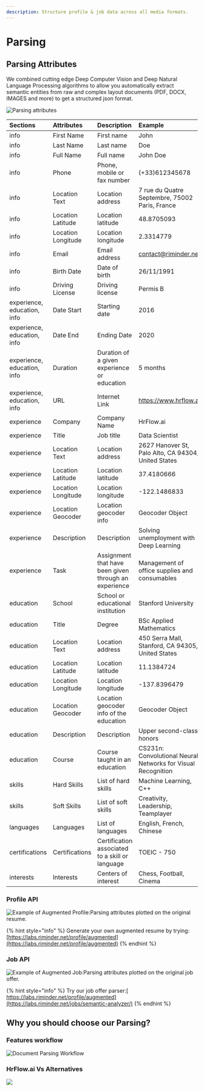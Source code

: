 ```yaml
---
description: Structure profile & job data across all media formats.
---
```


# Parsing

## Parsing Attributes

We combined cutting edge Deep Computer Vision and Deep Natural Language Processing algorithms to allow you automatically extract semantic entities from raw and complex layout documents \(PDF, DOCX, IMAGES and more\) to get a structured json format.

![Parsing attributes](../.gitbook/assets/screenshot-from-2020-03-01-19-32-31.png)

| **Sections** | Attributes | Description | Example |
| :--- | :--- | :--- | :--- |
| info | First Name | First name | John |
| info | Last Name | Last name | Doe |
| info | Full Name | Full name | John Doe |
| info | Phone | Phone, mobile or fax number | \(+33\)612345678 |
| info | Location Text | Location address | 7 rue du Quatre Septembre, 75002 Paris, France |
| info | Location Latitude | Location latitude | 48.8705093 |
| info | Location Longitude | Location longitude | 2.3314779 |
| info | Email | Email address | contact@riminder.net |
| info | Birth Date | Date of birth | 26/11/1991 |
| info | Driving License | Driving license | Permis B |
| experience, education, info | Date Start | Starting date | 2016 |
| experience, education, info | Date End | Ending Date | 2020 |
| experience, education, info | Duration | Duration of a given experience or education | 5 months |
| experience, education, info | URL | Internet Link | https://www.hrflow.ai |
| experience | Company | Company Name | HrFlow.ai |
| experience | Title | Job title | Data Scientist |
| experience | Location Text | Location address | 2627 Hanover St, Palo Alto, CA 94304, United States |
| experience | Location Latitude | Location latitude | 37.4180666 |
| experience | Location Longitude | Location longitude | -122.1486833 |
| experience | Location Geocoder | Location geocoder info  | Geocoder Object |
| experience | Description | Description  | Solving unemployment with Deep Learning |
| experience | Task | Assignment that have been given through an experience | Management of office supplies and consumables |
| education | School | School or educational institution | Stanford University |
| education | Title | Degree | BSc Applied Mathematics |
| education | Location Text | Location address | 450 Serra Mall, Stanford, CA 94305, United States |
| education | Location Latitude | Location latitude | 11.1384724 |
| education | Location Longitude | Location longitude | -137.8396479 |
| education | Location Geocoder | Location geocoder info of the education | Geocoder Object |
| education | Description | Description | Upper second-class honors |
| education | Course | Course taught in an education | CS231n: Convolutional Neural Networks for Visual Recognition |
| skills | Hard Skills | List of hard skills | Machine Learning, C++ |
| skills | Soft Skills | List of soft skills | Creativity, Leadership, Teamplayer |
| languages | Languages | List of languages | English, French, Chinese |
| certifications | Certifications | Certification associated to a skill or language | TOEIC - 750 |
| interests | Interests | Centers of interest | Chess, Football, Cinema |

### Profile API

![Example of Augmented Profile:Parsing attributes plotted on the original resume.](https://lh4.googleusercontent.com/LpKFFRl8MbJ561Q-fxFy88VB23ZK5I749ZW8Yzkl-WIqTPTkgY8espVLiKdxnimZcCydcB9XgQev4KSsee9RcyPw3dcTh7NqT6Xk8oNdExuPltvH92Y7jV-bdspZFbU7dYfOD5noeFw)

{% hint style="info" %}
Generate your own augmented resume by trying: [https://labs.riminder.net/profile/augmented](https://labs.riminder.net/profile/augmented)
{% endhint %}

### Job API

![Example of Augmented Job:Parsing attributes plotted on the original job offer.](../.gitbook/assets/screenshot-from-2020-03-01-20-12-05.png)

{% hint style="info" %}
Try our job offer parser:[ https://labs.riminder.net/profile/augmented](https://labs.riminder.net/jobs/semantic-analyzer/)
{% endhint %}

## Why you should choose our Parsing?

### Features workflow

![Document Parsing Workflow](../.gitbook/assets/untitled-diagram-4.png)

### **HrFlow.ai Vs Alternatives**

![](../.gitbook/assets/screenshot-2020-04-15-at-08.20.34.png)

